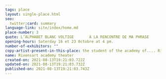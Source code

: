 ```yaml
---
tags: place
layout: single-place.html
seo:
  twitter:card: summary
language-link: site/index/home.md
place-number: 3
quote: L’ALPHABET BLANC VOLTIGE       À LA RENCONTRE DE MA PHRASE
opening-hours: Saterday 16 et 23 0ctobre at 4 pm.
number-of-exhibitors: ""
copy-artist-present-in-this-place: the student of the academy of.... Rixensart
name: Rixensart academy theater
created-on: 2021-08-13T19:21:03.722Z
updated-on: 2021-08-13T19:21:03.732Z
published-on: 2021-08-13T19:21:03.743Z
---
```


